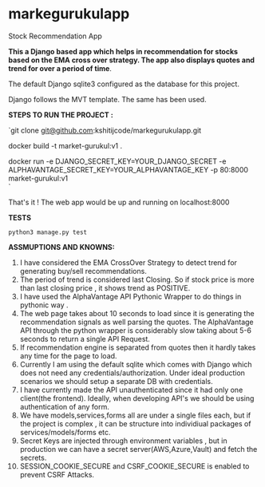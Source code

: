 # markegurukulapp
Stock Recommendation App

**This a Django based app which helps in recommendation for stocks based on the EMA cross over strategy.
The app also displays quotes and trend for over a period of time**.

The default Django sqlite3  configured as the database for this project. 

Django follows the MVT template. The same has been used.


**STEPS TO RUN THE PROJECT :** 

`git clone git@github.com:kshitijcode/markegurukulapp.git

 docker build -t market-gurukul:v1 . 
   
 docker run -e DJANGO_SECRET_KEY=YOUR_DJANGO_SECRET -e ALPHAVANTAGE_SECRET_KEY=YOUR_ALPHAVANTAGE_KEY -p 80:8000 market-gurukul:v1  
`

That's it ! The web app would be up and running on localhost:8000


**TESTS**

`python3 manage.py test `


**ASSMUPTIONS AND KNOWNS:**

1. I have considered the EMA CrossOver Strategy to detect trend for generating buy/sell recommendations.
2. The period of trend is considered last Closing. So if stock price is more than last closing price , it shows trend as POSITIVE.
3. I have used the AlphaVantage API Pythonic Wrapper to do things in pythonic way .
4. The web page takes about 10 seconds to load since it is generating the recommendation signals as well parsing the quotes. The AlphaVantage API through the python wrapper is considerably slow taking about 5-6 seconds to return a single API Request.
5. If recommendation engine is separated from quotes then it hardly takes any time for the page to load.
6. Currently I am using the default sqlite which comes with Django which does not need any credentials/authorization. Under ideal production scenarios we should setup a separate DB with credentials.
7. I have currently made the API unauthenticated since it had only one client(the frontend). Ideally, when developing API's we should be using authentication of any form.
8. We have models,services,forms all are under a single files each, but if the project is complex , it can be structure into individiual packages of services/models/forms etc.
9. Secret Keys are injected through environment variables , but in production we can have a secret server(AWS,Azure,Vault) and fetch the secrets.
10. SESSION_COOKIE_SECURE  and CSRF_COOKIE_SECURE is enabled to prevent CSRF Attacks.



